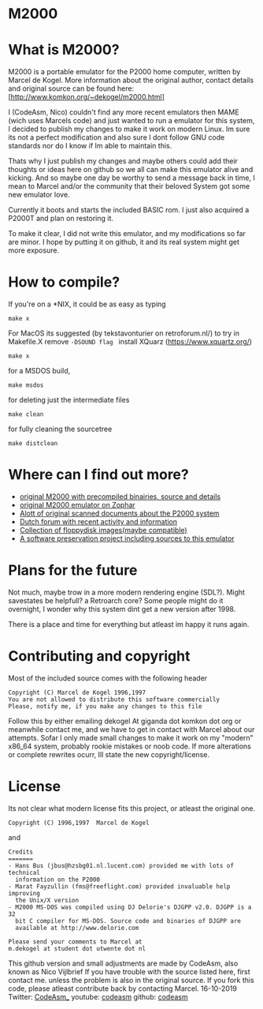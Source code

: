 
# **M2000** #

What is M2000?
=============

M2000 is a portable emulator for the P2000 home computer, written by Marcel de Kogel. 
More information about the original author, contact details and original source can be found here: [http://www.komkon.org/~dekogel/m2000.html] 

I (CodeAsm, Nico) couldn't find any more recent emulators then MAME (wich uses Marcels code) and just wanted to run a emulator for this system, I decided to publish my changes to make it work on modern Linux. Im sure its not a perfect modification and also sure I dont follow GNU code standards nor do I know if Im able to maintain this.

Thats why I just publish my changes and maybe others could add their thoughts or ideas here on github so we all can make this emulator alive and kicking. And so maybe one day be worthy to send a message back in time, I mean to Marcel and/or the community that their beloved System got some new emulator love.

Currently it boots and starts the included BASIC rom. I just also acquired a P2000T and plan on restoring it.

To make it clear, I did not write this emulator, and my modifications so far are minor. I hope by putting it on github, it and its real system might get more exposure.

How to compile?
===============

If you're on a *NIX, it could be as easy as typing

```
make x
```

For MacOS its suggested (by tekstavonturier on retroforum.nl/) to try
in Makefile.X remove
``-DSOUND flag ``
install XQuarz (https://www.xquartz.org/)
```
make x
```

for a MSDOS build,

```
make msdos
```

for deleting just the intermediate files

```
make clean
```

for fully cleaning the sourcetree

```
make distclean
```


Where can I find out more?
=============
* [original M2000 with precompiled binairies, source and details](http://www.komkon.org/~dekogel/m2000.html)
* [original M2000 emulator on Zophar](https://www.zophar.net/p2000/m2000.html)
* [Alott of original scanned documents about the P2000 system](http://electrickery.xs4all.nl/comp/p2000c/doc/)
* [Dutch forum with recent activity and information](https://www.retroforum.nl/topic/3914-philips-p2000t/)
* [Collection of floppydisk images(maybe compatible)](https://fjkraan.home.xs4all.nl/comp/p2000c/floppyImages/)
* [A software preservation project including sources to this emulator](https://github.com/p2000t/)

Plans for the future
=============
Not much, maybe trow in a more modern rendering engine (SDL?).
Might savestates be helpfull? a Retroarch core? Some people might do it overnight, I wonder why this system dint get a new version after 1998.

There is a place and time for everything but atleast im happy it runs again.

Contributing and copyright
=============
Most of the included source comes with the following header
```
Copyright (C) Marcel de Kogel 1996,1997
You are not allowed to distribute this software commercially
Please, notify me, if you make any changes to this file
```
Follow this by either emailing dekogel At giganda dot komkon dot org
or meanwhile contact me, and we have to get in contact with Marcel about our attempts. 
Sofar I only made small changes to make it work on my "modern" x86_64 system, probably rookie mistakes or noob code.
If more alterations or complete rewrites ocurr, Ill state the new copyright/license. 

License
=======
Its not clear what modern license fits this project, or atleast the original one.
```
Copyright (C) 1996,1997  Marcel de Kogel
```
and 
```
Credits
=======
- Hans Bus (jbus@hzsbg01.nl.lucent.com) provided me with lots of technical
  information on the P2000
- Marat Fayzullin (fms@freeflight.com) provided invaluable help improving
  the Unix/X version
- M2000 MS-DOS was compiled using DJ Delorie's DJGPP v2.0. DJGPP is a 32
  bit C compiler for MS-DOS. Source code and binaries of DJGPP are
  available at http://www.delorie.com

Please send your comments to Marcel at
m.dekogel at student dot utwente dot nl
```
This github version and small adjustments are made by CodeAsm, also known as Nico Vijlbrief
If you have trouble with the source listed here, first contact me. unless the problem is also in the original source.
If you fork this code, please atleast contribute back by contacting Marcel.
16-10-2019 
Twitter: [CodeAsm_](https://twitter.com/CodeAsm_)
youtube: [codeasm](https://www.youtube.com/codeasm)
github: [codeasm](https://github.com/codeasm)



